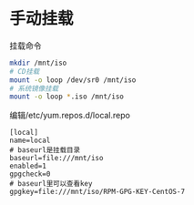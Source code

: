 # 手动挂载

挂载命令

```bash
mkdir /mnt/iso
# CD挂载
mount -o loop /dev/sr0 /mnt/iso
# 系统镜像挂载
mount -o loop *.iso /mnt/iso
```

编辑/etc/yum.repos.d/local.repo

```shell
[local]
name=local
# baseurl是挂载目录
baseurl=file:///mnt/iso
enabled=1
gpgcheck=0
# baseurl里可以查看key
gpgkey=file:///mnt/iso/RPM-GPG-KEY-CentOS-7
```
